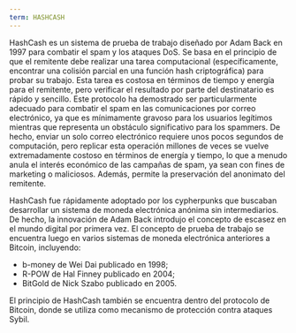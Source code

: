 ```yaml
---
term: HASHCASH
---
```


HashCash es un sistema de prueba de trabajo diseñado por Adam Back en 1997 para combatir el spam y los ataques DoS. Se basa en el principio de que el remitente debe realizar una tarea computacional (específicamente, encontrar una colisión parcial en una función hash criptográfica) para probar su trabajo. Esta tarea es costosa en términos de tiempo y energía para el remitente, pero verificar el resultado por parte del destinatario es rápido y sencillo. Este protocolo ha demostrado ser particularmente adecuado para combatir el spam en las comunicaciones por correo electrónico, ya que es mínimamente gravoso para los usuarios legítimos mientras que representa un obstáculo significativo para los spammers. De hecho, enviar un solo correo electrónico requiere unos pocos segundos de computación, pero replicar esta operación millones de veces se vuelve extremadamente costoso en términos de energía y tiempo, lo que a menudo anula el interés económico de las campañas de spam, ya sean con fines de marketing o maliciosos. Además, permite la preservación del anonimato del remitente.

HashCash fue rápidamente adoptado por los cypherpunks que buscaban desarrollar un sistema de moneda electrónica anónima sin intermediarios. De hecho, la innovación de Adam Back introdujo el concepto de escasez en el mundo digital por primera vez. El concepto de prueba de trabajo se encuentra luego en varios sistemas de moneda electrónica anteriores a Bitcoin, incluyendo:
* b-money de Wei Dai publicado en 1998;
* R-POW de Hal Finney publicado en 2004;
* BitGold de Nick Szabo publicado en 2005.

El principio de HashCash también se encuentra dentro del protocolo de Bitcoin, donde se utiliza como mecanismo de protección contra ataques Sybil.
